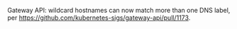 Gateway API: wildcard hostnames can now match more than one DNS label, per https://github.com/kubernetes-sigs/gateway-api/pull/1173.
